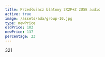 ```yaml
---
title: Przedłużacz blatowy 2X2P+Z 2USB audio
active: true
image: /assets/ada/group-10.jpg
type: newPrice
oldPrice: 182
newPrice: 137
percentage: 23
---
```

321
